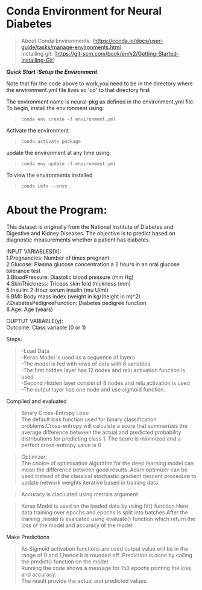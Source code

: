 # Conda Environment for Neural Diabetes

>About Conda Environments: [https://conda.io/docs/user-guide/tasks/manage-environments.html </br>
>Installing git: [https://git-scm.com/book/en/v2/Getting-Started-Installing-Git]

***Quick Start :Setup the Environment***

Note that for the code above to work,you need to be in the directory where the environment.yml file lives so 'cd' to that directory first

The environment name is neural-pkg as defined in the environment.yml file.</br>
To begin, install the environment using:</br>
> ```conda env create -f environment.yml```

Activate the environment</br>
>  ````conda activate package````

 update the environment at any time using:</br>
 >````conda env update -f environment.yml````

To view the environments installed</br>
>  ````conda info --envs````
  



# About the Program:

This dataset is originally from the National Institute of Diabetes and Digestive and Kidney Diseases. The objective is to predict based on diagnostic measurements whether a patient has diabetes.



INPUT VARIABLES(X):</br>
1.Pregnancies: Number of times pregnant</br>
2.Glucose: Plasma glucose concentration a 2 hours in an oral glucose tolerance test</br>
3.BloodPressure: Diastolic blood pressure (mm Hg)</br>
4.SkinThickness: Triceps skin fold thickness (mm)</br>
5.Insulin: 2-Hour serum insulin (mu U/ml)</br>
6.BMI: Body mass index (weight in kg/(height in m)^2)</br>
7.DiabetesPedigreeFunction: Diabetes pedigree function</br>
8.Age: Age (years)</br>

OUPTUT VARIABLE(y):</br>
Outcome: Class variable (0 or 1)

Steps:</br>
>-Load Data</br>
-Keras Model is used as a sequence of layers</br>
-The model is fed with rows of data with 8 variables</br>
-The first hidden layer has 12 nodes and relu activation function is used</br>
-Second Hidden layer consist of 8 nodes and relu activation is used</br>
-The output layer has one node and use sigmoid function.</br>

Compiled and evaluated</br>
>Binary Cross-Entropy Loss:</br>
The default loss function used for binary classification problems.Cross-entropy will calculate a score that summarizes the average difference between the actual and predicted probability distributions for predicting class 1. The score is minimized and a perfect cross-entropy value is 0

>Optimizer:</br>
The choice of optimixation algorithm for the deep learning model can mean the difference between good results .Adam optimizer can be used instead of the classical stochastic gradient descent procedure to update network weights iterative based in training data.

>Accuracy is claculated using metrics argument.</br>

>Keras Model is used on the loaded data by using fit() function.Here data training over epochs and epochs is split into batches.After the training ,model is evaluated using evaluate() function which return the loss of the model and accuracy of the model.

Make Predictions</br>
>As Sigmoid activation functions are used output value will be in the range of 0 and 1,hence it is rounded off .Prediction is done by calling the predict() function on the model</br>
Running the code shows a message for 150 epochs printing the loss and accuracy.</br>
The result provide the actual and predicted values.
